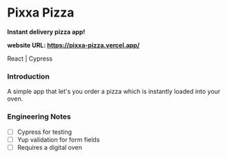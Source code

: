 # Pixxa Pizza

**Instant delivery pizza app!**

**website URL: https://pixxa-pizza.vercel.app/**

React | Cypress

### Introduction
A simple app that let's you order a pizza which is instantly loaded into your oven.

### Engineering Notes
- [ ] Cypress for testing
- [ ] Yup validation for form fields 
- [ ] Requires a digital oven
